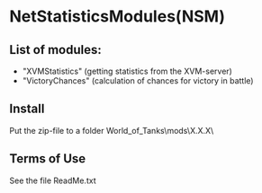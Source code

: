 ﻿# NetStatisticsModules(NSM)

## List of modules:
* "XVMStatistics" (getting statistics from the XVM-server)
* "VictoryChances" (calculation of chances for victory in battle)

## Install
Put the zip-file to a folder World_of_Tanks\mods\X.X.X\

## Terms of Use
See the file ReadMe.txt